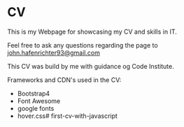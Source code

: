 # CV

This is my Webpage for showcasing my CV and skills in IT.

Feel free to ask any questions regarding the page to john.hafenrichter93@gmail.com

This CV was build by me with guidance og Code Institute.

Frameworks and CDN's used in the CV:

* Bootstrap4
* Font Awesome
* google fonts
* hover.css#   f i r s t - c v - w i t h - j a v a s c r i p t  
 